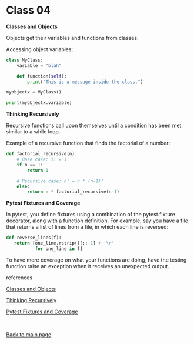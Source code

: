 # Class 04

**Classes and Objects**

Objects get their variables and functions from classes.

Accessing object variables:
```python
class MyClass:
    variable = "blah"

    def function(self):
        print("This is a message inside the class.")

myobjectx = MyClass()

print(myobjectx.variable)
```

**Thinking Recursively**

Recursive functions call upon themselves until a condition has been met similar to a while loop.

Example of a recursive function that finds the factorial of a number:
```python
def factorial_recursive(n):
    # Base case: 1! = 1
    if n == 1:
        return 1

    # Recursive case: n! = n * (n-1)!
    else:
        return n * factorial_recursive(n-1)
```

**Pytest Fixtures and Coverage**

In pytest, you define fixtures using a combination of the pytest.fixture decorator, along with a function definition. For example, say you have a file that returns a list of lines from a file, in which each line is reversed:

```python
def reverse_lines(f):
   return [one_line.rstrip()[::-1] + '\n'
           for one_line in f]

```

To have more coverage on what your functions are doing, have the testing function raise an exception when it receives an unexpected output.


references

[Classes and Objects](https://www.learnpython.org/en/Classes_and_Objects)

[Thinking Recursively](https://realpython.com/python-thinking-recursively/)

[Pytest Fixtures and Coverage](https://www.linuxjournal.com/content/python-testing-pytest-fixtures-and-coverage)

<br>

[Back to main page](https://vadengrey.github.io/reading-notes/)